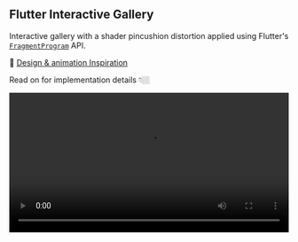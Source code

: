 ## Flutter Interactive Gallery
Interactive gallery with a shader pincushion distortion applied using Flutter's [`FragmentProgram`](https://docs.flutter.dev/development/ui/advanced/shaders) API.

🎨 [Design & animation Inspiration](https://twitter.com/slavakornilov/status/1592055393844625409)

Read on for implementation details 👇🏼

<video width="100%" src="https://github.com/Roaa94/flutter-world-of-shaders/assets/50345358/230723114-01abce58-18ef-47cb-8880-98c44d289054" alt="Flutter interactive gallery with shaders">

## How it's done 👩🏻‍💻

There are a few elements involved in this UI.
* The shader applying the distortion to the grid. Which involves `glsl` code and `Flutter`'s `FragmentProgram` API implementation
* An interactive grid that you can pan freely through in all directions, with snapping.
* A `Hero` animation that navigate to a page with another interavtive grid.

### The Shader

The shader can be found in [`packages/core/lib/shaders/pincushion.glsl`](https://github.com/Roaa94/flutter-world-of-shaders/blob/main/packages/core/lib/shaders/pincushion.glsl) and creates the following effect:

<img width="300" alt="Flutter pincushion distortion shader" src="https://user-images.githubusercontent.com/50345358/230730732-369bd012-793c-4887-b9a3-69ec213e358a.gif" />

A look into the GLSL code:

```glsl
#include <flutter/runtime_effect.glsl>

// A 2-dimentional vector representing the width & height,
// respectively of the area the shader is being applied to
uniform vec2 uSize;

// The amount of the distortion
// 0 -> no distortion
// 1 -> max distortion
uniform float uAmount;

// The input image sampler the shader will be applied to
uniform sampler2D tInput;

// A 4-dimentional vector corresponding to the R,G, B, and A channels
// of the color to be returned from this shader for every pixel
out vec4 fragColor;

// Reusable function that applies a pincushion distortion
vec2 pincushion(vec2 st) {
    vec2 center = vec2(0.5, 0.5); // Get the center of the image
    vec2 distorted = st - center; // Calculate the distortion vector
    float r2 = dot(distorted, distorted); // calculate squared distance from center
    distorted *= 1.0 / (1.0 + uAmount * r2); // Apply pincushion distortion with input amount strength
    vec2 uv = center + distorted; // Add distortion to function input coordinates
    return uv;
}

void main() {
    // The local position of the pixel being evaluated
    vec2 fragCoord = FlutterFragCoord().xy;
    vec2 st = fragCoord.xy / uSize.xy;
    vec2 uv = pincushion(st);

    // Apply distortion to input image
    fragColor = texture(tInput, uv);
}
```

➡ **In Flutter:**

You can check out how you can use shader files in your Flutter UI in the [official docs](https://docs.flutter.dev/development/ui/advanced/shaders). But in short, you import the shader file in your `pubspec.yaml` and load it using the `FragmentProgram` like so:

```dart
final program = await FragmentProgram.fromAsset('shaders/myshader.frag');
```

Then you can get the shader from the `program` and use it with the `Canvas` API to render it to your UI:
```dart
 var shader = program.createShader();
 canvas.drawRect(rect, Paint()..shader = shader);
 ```

And you can pass the `uniform`s' values defined in your shader like so:
```dart
shader.setFloat(0, 42.0); // 0 is order of the uniform
```

However, this process can be much easier using the [`flutter_shaders`](https://pub.dev/packages/flutter_shaders) package with additional features like caching and the `AnimatedSampler` that we need for this UI.

In the [`pincushion_distortion.dart`](https://github.com/Roaa94/flutter-world-of-shaders/blob/main/packages/core/lib/src/distortions/pincushion_distortion.dart) file:

* The `ShaderBuilder` widget is from the `flutter_shaders` package, it loads & caches your shaders from the `assetKey`.
* The `AnimatedSampler` widget is from the `flutter_shaders` package, it samples any scene of Flutter widgets into a dart:ui image that you can pass to the shader's `uniform sampler2D` via the `setImageSampler` method.
* We also pass other uniform values:
   * The size passed as 2 values that correspond to the first and second values of the `vec2` type.
   * The distortion amount, which is the dynamic value that is [set with a `TweenAnimationBuilder`](https://github.com/Roaa94/flutter-world-of-shaders/blob/main/examples/interactive_gallery/lib/widgets/distorted_interactive_grid.dart#L114) to get the animated distortion effect on the grid.

```dart
return ShaderBuilder(
  (BuildContext context, ui.FragmentShader shader, child) {
    return AnimatedSampler(
      (ui.Image image, size, canvas) {
        shader
          ..setFloat(0, size.width) // The first value of the `vec2` `uSize` uniform
          ..setFloat(1, size.height) // The second value of the `vec2` `uSize` uniform
          ..setFloat(2, distortionAmount) // The `uAmount`, will be animated
          ..setImageSampler(0, image); // The scene of widgets

        canvas.drawRect(
          Offset.zero & size,
          Paint()..shader = shader,
        );
      },
      child: animatedSamplerChild, // Any combination of Flutter widgets
    );
  },
  assetKey: 'packages/core/shaders/pincushion.glsl',
);
```

### The Interactive Grid
<img width="350" alt="Flutter interactive grid with snapping" src="https://user-images.githubusercontent.com/50345358/230730634-f14069d3-a473-468b-869f-a7f74a20c698.gif" />


This is pure Flutter. A combination of `OverflowBox`, `GridView` and `GestureDetector` widgets. `onPanStart` of the gesture detector triggers the shader distortion, `onPanUpdate` moves the `GridView` around, and `onPanEnd` resets the distortion and snaps to the closest grid item. The grid is wrapped with a `TweenAnimationBuilder` to animate the snapping.


In [`interactive_grid.dart`](https://github.com/Roaa94/flutter-world-of-shaders/blob/main/examples/interactive_gallery/lib/widgets/interactive_grid.dart)'s build method:

```dart
return GestureDetector(
  onPanStart: _onPanStart, // Trigger distortion (set to 1)
  onPanUpdate: _onPanUpdate, // Move Grid
  onPanEnd: _onPanEnd, // Reset distortion (set to 0) and snap to closest grid item
  child: OverflowBox(
    maxHeight: double.infinity,
    maxWidth: double.infinity,
    alignment: Alignment.topLeft,
    child: TweenAnimationBuilder(
      duration: _animationDuration,
      curve: Curves.easeOutSine,
      tween: Tween<Offset>(begin: Offset.zero, end: gridOffset),
      builder: (context, Offset offset, Widget? child) {
        return Transform(
          transform: Matrix4.identity()
            ..setTranslationRaw(offset.dx, offset.dy, 0),
          child: SizedBox(
            width: widget.gridWidth,
            height: widget.gridHeight,
            child: GridView.builder(/* ... */),
          ),
        );
      },
    ),
  ),
);
```

In the actual code the `child` param of builder widgets was used for better performace (e.g. `TweenAnimationBuilder`, `ShaderBuilder`, ..etc).

---

### Resources for learning shaders:
* [The Book of Shaders](https://thebookofshaders.com/)
* [Inigo Quilez](https://iquilezles.org/)'s articles and videos about drawing with math
* [ShaderToy](https://www.shadertoy.com/) for lots of shader examples within a browser editor
* [From the Flutter docs](https://docs.flutter.dev/development/ui/advanced/shaders)
* [Renan](https://twitter.com/reNotANumber)'s [`shader_playground`](https://github.com/renancaraujo/shaders_playground) & [`glow_stuff_with_flutter`](https://github.com/renancaraujo/glow_stuff_with_flutter) repos & [podcast](https://www.youtube.com/watch?v=uBTVV1bo3dg)
* [Jochum](https://twitter.com/wolfenrain)'s [`flutter_shader_examples`](https://github.com/wolfenrain/flutter_shaders_example) repo & [this video](https://www.youtube.com/watch?v=FQ36PB3Umzk)


